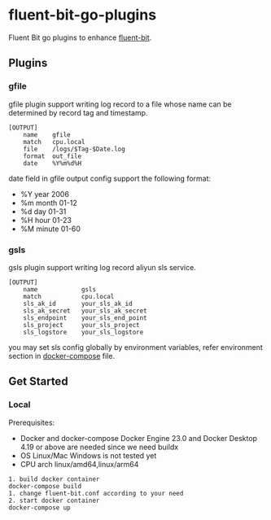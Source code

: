 # fluent-bit-go-plugins

Fluent Bit go plugins to enhance [fluent-bit](https://docs.fluentbit.io/manual/development/golang-output-plugins).

## Plugins

### gfile

gfile plugin support writing log record to a file whose name can be determined by record tag and timestamp. 

```
[OUTPUT]
    name    gfile
    match   cpu.local
    file    /logs/$Tag-$Date.log
    format  out_file
    date    %Y%m%d%H
```

date field in gfile output config support the following format:

- %Y year 2006
- %m month 01-12
- %d day 01-31
- %H hour 01-23
- %M minute 01-60

### gsls

gsls plugin support writing log record aliyun sls service.

```
[OUTPUT]
    name            gsls
    match           cpu.local
    sls_ak_id       your_sls_ak_id
    sls_ak_secret   your_sls_ak_secret
    sls_endpoint    your_sls_end_point
    sls_project     your_sls_project
    sls_logstore    your_sls_logstore
```

you may set sls config globally by environment variables, refer environment section in [docker-compose](./docker-compose.yml.example) file.

## Get Started

### Local

Prerequisites:

- Docker and docker-compose
  Docker Engine 23.0 and Docker Desktop 4.19 or above are needed since we need buildx
- OS Linux/Mac
  Windows is not tested yet
- CPU arch linux/amd64,linux/arm64

```
1. build docker container
docker-compose build
1. change fluent-bit.conf according to your need
2. start docker container
docker-compose up
```